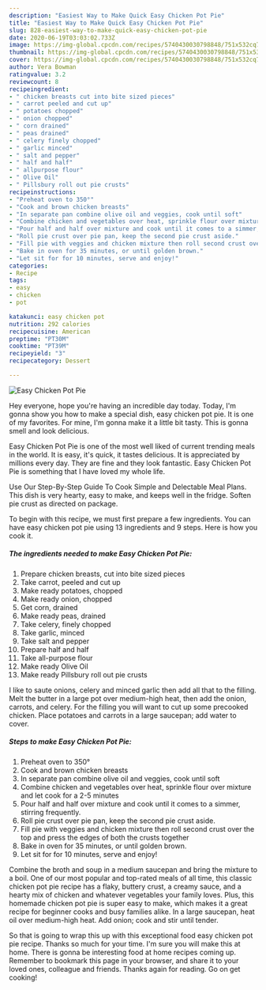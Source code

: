 ```yaml
---
description: "Easiest Way to Make Quick Easy Chicken Pot Pie"
title: "Easiest Way to Make Quick Easy Chicken Pot Pie"
slug: 828-easiest-way-to-make-quick-easy-chicken-pot-pie
date: 2020-06-19T03:03:02.733Z
image: https://img-global.cpcdn.com/recipes/5740430030798848/751x532cq70/easy-chicken-pot-pie-recipe-main-photo.jpg
thumbnail: https://img-global.cpcdn.com/recipes/5740430030798848/751x532cq70/easy-chicken-pot-pie-recipe-main-photo.jpg
cover: https://img-global.cpcdn.com/recipes/5740430030798848/751x532cq70/easy-chicken-pot-pie-recipe-main-photo.jpg
author: Vera Bowman
ratingvalue: 3.2
reviewcount: 8
recipeingredient:
- " chicken breasts cut into bite sized pieces"
- " carrot peeled and cut up"
- " potatoes chopped"
- " onion chopped"
- " corn drained"
- " peas drained"
- " celery finely chopped"
- " garlic minced"
- " salt and pepper"
- " half and half"
- " allpurpose flour"
- " Olive Oil"
- " Pillsbury roll out pie crusts"
recipeinstructions:
- "Preheat oven to 350°"
- "Cook and brown chicken breasts"
- "In separate pan combine olive oil and veggies, cook until soft"
- "Combine chicken and vegetables over heat, sprinkle flour over mixture and let cook for a 2-5 minutes"
- "Pour half and half over mixture and cook until it comes to a simmer, stirring frequently."
- "Roll pie crust over pie pan, keep the second pie crust aside."
- "Fill pie with veggies and chicken mixture then roll second crust over the top and press the edges of both the crusts together"
- "Bake in oven for 35 minutes, or until golden brown."
- "Let sit for for 10 minutes, serve and enjoy!"
categories:
- Recipe
tags:
- easy
- chicken
- pot

katakunci: easy chicken pot 
nutrition: 292 calories
recipecuisine: American
preptime: "PT30M"
cooktime: "PT39M"
recipeyield: "3"
recipecategory: Dessert

---
```



![Easy Chicken Pot Pie](https://img-global.cpcdn.com/recipes/5740430030798848/751x532cq70/easy-chicken-pot-pie-recipe-main-photo.jpg)

Hey everyone, hope you're having an incredible day today. Today, I'm gonna show you how to make a special dish, easy chicken pot pie. It is one of my favorites. For mine, I'm gonna make it a little bit tasty. This is gonna smell and look delicious.

Easy Chicken Pot Pie is one of the most well liked of current trending meals in the world. It is easy, it's quick, it tastes delicious. It is appreciated by millions every day. They are fine and they look fantastic. Easy Chicken Pot Pie is something that I have loved my whole life.

Use Our Step-By-Step Guide To Cook Simple and Delectable Meal Plans. This dish is very hearty, easy to make, and keeps well in the fridge. Soften pie crust as directed on package.


To begin with this recipe, we must first prepare a few ingredients. You can have easy chicken pot pie using 13 ingredients and 9 steps. Here is how you cook it.

<!--inarticleads1-->

##### The ingredients needed to make Easy Chicken Pot Pie:

1. Prepare  chicken breasts, cut into bite sized pieces
1. Take  carrot, peeled and cut up
1. Make ready  potatoes, chopped
1. Make ready  onion, chopped
1. Get  corn, drained
1. Make ready  peas, drained
1. Take  celery, finely chopped
1. Take  garlic, minced
1. Take  salt and pepper
1. Prepare  half and half
1. Take  all-purpose flour
1. Make ready  Olive Oil
1. Make ready  Pillsbury roll out pie crusts


I like to saute onions, celery and minced garlic then add all that to the filling. Melt the butter in a large pot over medium-high heat, then add the onion, carrots, and celery. For the filling you will want to cut up some precooked chicken. Place potatoes and carrots in a large saucepan; add water to cover. 

<!--inarticleads2-->

##### Steps to make Easy Chicken Pot Pie:

1. Preheat oven to 350°
1. Cook and brown chicken breasts
1. In separate pan combine olive oil and veggies, cook until soft
1. Combine chicken and vegetables over heat, sprinkle flour over mixture and let cook for a 2-5 minutes
1. Pour half and half over mixture and cook until it comes to a simmer, stirring frequently.
1. Roll pie crust over pie pan, keep the second pie crust aside.
1. Fill pie with veggies and chicken mixture then roll second crust over the top and press the edges of both the crusts together
1. Bake in oven for 35 minutes, or until golden brown.
1. Let sit for for 10 minutes, serve and enjoy!


Combine the broth and soup in a medium saucepan and bring the mixture to a boil. One of our most popular and top-rated meals of all time, this classic chicken pot pie recipe has a flaky, buttery crust, a creamy sauce, and a hearty mix of chicken and whatever vegetables your family loves. Plus, this homemade chicken pot pie is super easy to make, which makes it a great recipe for beginner cooks and busy families alike. In a large saucepan, heat oil over medium-high heat. Add onion; cook and stir until tender. 

So that is going to wrap this up with this exceptional food easy chicken pot pie recipe. Thanks so much for your time. I'm sure you will make this at home. There is gonna be interesting food at home recipes coming up. Remember to bookmark this page in your browser, and share it to your loved ones, colleague and friends. Thanks again for reading. Go on get cooking!
